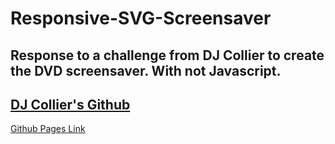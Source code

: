 # Responsive-SVG-Screensaver
Response to a challenge from DJ Collier to create the DVD screensaver. With not Javascript.
---
[DJ Collier's Github](https://github.com/collier)
---
[Github Pages Link](https://lincoln-howard-jr.github.io/Responsive-SVG-Screensaver/)